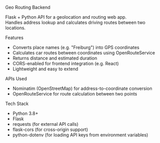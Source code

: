 Geo Routing Backend

Flask + Python API for a geolocation and routing web app.  
Handles address lookup and calculates driving routes between two locations.

Features

-   Converts place names (e.g. "Freiburg") into GPS coordinates
-   Calculates car routes between coordinates using OpenRouteService
-   Returns distance and estimated duration
-   CORS-enabled for frontend integration (e.g. React)
-   Lightweight and easy to extend

APIs Used

-   Nominatim (OpenStreetMap) for address-to-coordinate conversion
-   OpenRouteService for route calculation between two points

Tech Stack

-   Python 3.8+
-   Flask
-   requests (for external API calls)
-   flask-cors (for cross-origin support)
-   python-dotenv (for loading API keys from environment variables)
